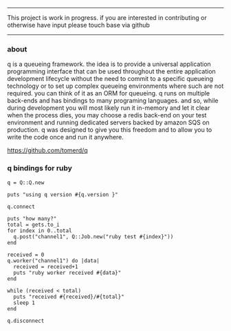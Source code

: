 ***************************************************************************************

This project is work in progress. if you are interested in contributing or otherwise have input
please touch base via github

***************************************************************************************

### about

q is a queueing framework. the idea is to provide a universal application programming interface that can be used throughout the entire
application development lifecycle without the need to commit to a specific queueing technology or to set up complex queueing environments 
where such are not required. you can think of it as an ORM for queueing. q runs on multiple back-ends and has bindings to many 
programing languages. and so, while during development you will most likely run it in-memory and let it clear when the process dies, 
you may choose a redis back-end on your test environment and running dedicated servers backed by amazon SQS on production. q was designed to 
give you this freedom and to allow you to write the code once and run it anywhere.

https://github.com/tomerd/q

### q bindings for ruby

	q = Q::Q.new
        
    puts "using q version #{q.version }"  
    
    q.connect
    
    puts "how many?"
    total = gets.to_i
    for index in 0..total
      q.post("channel1", Q::Job.new("ruby test #{index}"))
    end
    
    received = 0
    q.worker("channel1") do |data| 
      received = received+1
      puts "ruby worker received #{data}"
    end
    
    while (received < total)
      puts "received #{received}/#{total}"
      sleep 1
    end
    
    q.disconnect